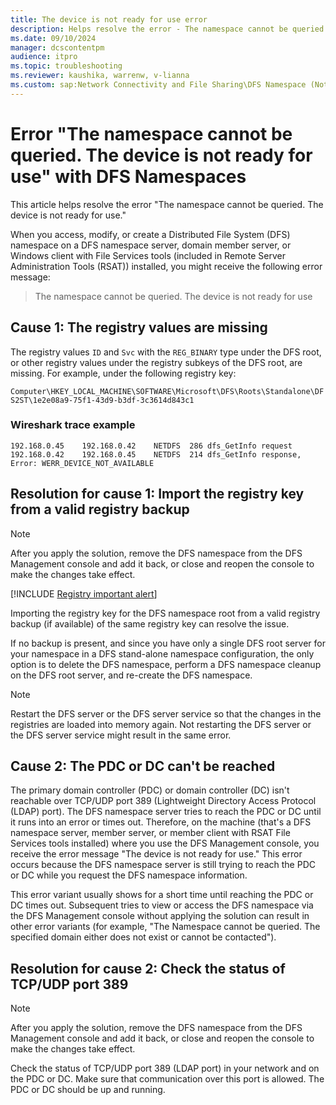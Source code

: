 ```yaml
---
title: The device is not ready for use error
description: Helps resolve the error - The namespace cannot be queried. The device is not ready for use.
ms.date: 09/10/2024
manager: dcscontentpm
audience: itpro
ms.topic: troubleshooting
ms.reviewer: kaushika, warrenw, v-lianna
ms.custom: sap:Network Connectivity and File Sharing\DFS Namespace (Not Replication), csstroubleshoot
---
```

# Error "The namespace cannot be queried. The device is not ready for use" with DFS Namespaces

This article helps resolve the error "The namespace cannot be queried. The device is not ready for use."

When you access, modify, or create a Distributed File System (DFS) namespace on a DFS namespace server, domain member server, or Windows client with File Services tools (included in Remote Server Administration Tools (RSAT)) installed, you might receive the following error message:

> The namespace cannot be queried. The device is not ready for use

## Cause 1: The registry values are missing

The registry values `ID` and `Svc` with the `REG_BINARY` type under the DFS root, or other registry values under the registry subkeys of the DFS root, are missing. For example, under the following registry key:

`Computer\HKEY_LOCAL_MACHINE\SOFTWARE\Microsoft\DFS\Roots\Standalone\DFS2ST\1e2e08a9-75f1-43d9-b3df-3c3614d843c1`

### Wireshark trace example

```output
192.168.0.45	192.168.0.42	NETDFS	286	dfs_GetInfo request
192.168.0.42	192.168.0.45	NETDFS	214	dfs_GetInfo response, Error: WERR_DEVICE_NOT_AVAILABLE
```

## Resolution for cause 1: Import the registry key from a valid registry backup

> [!NOTE]
> After you apply the solution, remove the DFS namespace from the DFS Management console and add it back, or close and reopen the console to make the changes take effect.

[!INCLUDE [Registry important alert](../../includes/registry-important-alert.md)]

Importing the registry key for the DFS namespace root from a valid registry backup (if available) of the same registry key can resolve the issue.

If no backup is present, and since you have only a single DFS root server for your namespace in a DFS stand-alone namespace configuration, the only option is to delete the DFS namespace, perform a DFS namespace cleanup on the DFS root server, and re-create the DFS namespace.

> [!NOTE]
> Restart the DFS server or the DFS server service so that the changes in the registries are loaded into memory again. Not restarting the DFS server or the DFS server service might result in the same error.

## Cause 2: The PDC or DC can't be reached

The primary domain controller (PDC) or domain controller (DC) isn't reachable over TCP/UDP port 389 (Lightweight Directory Access Protocol (LDAP) port). The DFS namespace server tries to reach the PDC or DC until it runs into an error or times out. Therefore, on the machine (that's a DFS namespace server, member server, or member client with RSAT File Services tools installed) where you use the DFS Management console, you receive the error message "The device is not ready for use." This error occurs because the DFS namespace server is still trying to reach the PDC or DC while you request the DFS namespace information.

This error variant usually shows for a short time until reaching the PDC or DC times out. Subsequent tries to view or access the DFS namespace via the DFS Management console without applying the solution can result in other error variants (for example, "The Namespace cannot be queried. The specified domain either does not exist or cannot be contacted").

## Resolution for cause 2: Check the status of TCP/UDP port 389

> [!NOTE]
> After you apply the solution, remove the DFS namespace from the DFS Management console and add it back, or close and reopen the console to make the changes take effect.

Check the status of TCP/UDP port 389 (LDAP port) in your network and on the PDC or DC. Make sure that communication over this port is allowed. The PDC or DC should be up and running.
